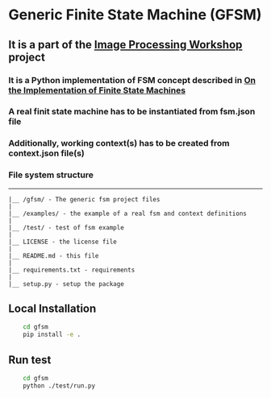 # Generic Finite State Machine (GFSM)

## It is a part of the [Image Processing Workshop](https://github.com/ekarpovs/image-processing-workshop) project

### It is a Python implementation of FSM concept described in [On the Implementation of Finite State Machines](https://www.jillesvangurp.com/static/on_the_implementation_of_finite_state_machines.pdf)

### A real finit state machine has to be instantiated from fsm.json file

### Additionally, working context(s) has to be created from context.json file(s)

### File system structure

_____
    |__ /gfsm/ - The generic fsm project files
    |
    |__ /examples/ - the example of a real fsm and context definitions
    |
    |__ /test/ - test of fsm example
    |
    |__ LICENSE - the license file
    |
    |__ README.md - this file
    |
    |__ requirements.txt - requirements
    |
    |__ setup.py - setup the package

## Local Installation

```bash
    cd gfsm
    pip install -e .
```

## Run test

```bash
    cd gfsm
    python ./test/run.py
```
